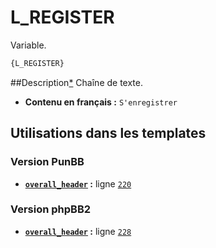 # L_REGISTER


Variable.

```html
{L_REGISTER}
```

##Description[*](https://fa-tvars.appspot.com/var/L_REGISTER)
Chaîne de texte.

* __Contenu en français :__ `S'enregistrer`

## Utilisations dans les templates

### Version PunBB
* __[`overall_header`](../tpl/var/punbb/overall_header.md#readme) :__ ligne [`220`](../tpl/src/punbb/overall_header.tpl#L220)

### Version phpBB2
* __[`overall_header`](../tpl/var/subsilver/overall_header.md#readme) :__ ligne [`228`](../tpl/src/subsilver/overall_header.tpl#L228)